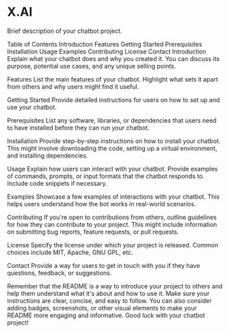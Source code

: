 # X.AI

Brief description of your chatbot project.

Table of Contents
Introduction
Features
Getting Started
Prerequisites
Installation
Usage
Examples
Contributing
License
Contact
Introduction
Explain what your chatbot does and why you created it. You can discuss its purpose, potential use cases, and any unique selling points.

Features
List the main features of your chatbot. Highlight what sets it apart from others and why users might find it useful.

Getting Started
Provide detailed instructions for users on how to set up and use your chatbot.

Prerequisites
List any software, libraries, or dependencies that users need to have installed before they can run your chatbot.

Installation
Provide step-by-step instructions on how to install your chatbot. This might involve downloading the code, setting up a virtual environment, and installing dependencies.

Usage
Explain how users can interact with your chatbot. Provide examples of commands, prompts, or input formats that the chatbot responds to. Include code snippets if necessary.

Examples
Showcase a few examples of interactions with your chatbot. This helps users understand how the bot works in real-world scenarios.

Contributing
If you're open to contributions from others, outline guidelines for how they can contribute to your project. This might include information on submitting bug reports, feature requests, or pull requests.

License
Specify the license under which your project is released. Common choices include MIT, Apache, GNU GPL, etc.

Contact
Provide a way for users to get in touch with you if they have questions, feedback, or suggestions.

Remember that the README is a way to introduce your project to others and help them understand what it's about and how to use it. Make sure your instructions are clear, concise, and easy to follow. You can also consider adding badges, screenshots, or other visual elements to make your README more engaging and informative. Good luck with your chatbot project!
